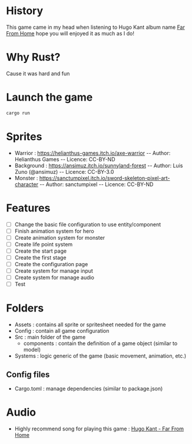 # History

This game came in my head when listening to Hugo Kant album name [Far From Home](https://www.youtube.com/watch?v=2_aRBPJekjw&t=3048s&ab_channel=SevenBeatsMusic "Hugo Kant - Far From Home")
 hope you will enjoyed it as much as I do!

# Why Rust?

Cause it was hard and fun 

# Launch the game

```rust
cargo run
```

# Sprites

- Warrior : https://helianthus-games.itch.io/axe-warrior
        -- Author: Helianthus Games
        -- Licence: CC-BY-ND
- Background : https://ansimuz.itch.io/sunnyland-forest
        -- Author: Luis Zuno (@ansimuz)
        -- Licence: CC-BY-3.0
- Monster : https://sanctumpixel.itch.io/sword-skeleton-pixel-art-character
        -- Author: sanctumpixel
        -- Licence: CC-BY-ND

# Features

- [ ] Change the basic file configuration to use entity/component
- [ ] Finish animation system for hero
- [ ] Create animation system for monster
- [ ] Create life point system
- [ ] Create the start page
- [ ] Create the first stage
- [ ] Create the configuration page
- [ ] Create system for manage input
- [ ] Create system for manage audio
- [ ] Test

# Folders

- Assets : contains all sprite or spritesheet needed for the game
- Config : contain all game configuration
- Src : main folder of the game
    - components : contain the definition of a game object (similar to model)
- Systems : logic generic of the game (basic movement, animation, etc.)

## Config files

- Cargo.toml : manage dependencies (similar to package.json)

# Audio

- Highly recommend song for playing this game : [Hugo Kant - Far From Home](https://www.youtube.com/watch?v=2_aRBPJekjw&t=3048s&ab_channel=SevenBeatsMusic "Hugo Kant - Far From Home")

